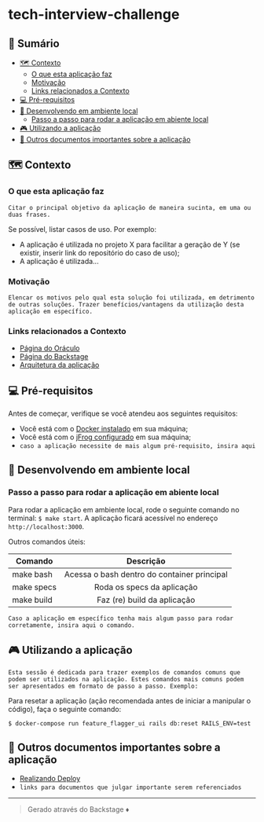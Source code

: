 # tech-interview-challenge

## 📑 Sumário
  * [🗺 Contexto](#---contexto)
    + [O que esta aplicação faz](#o-que-esta-aplica--o-faz)
    + [Motivação](#motiva--o)
    + [Links relacionados a Contexto](#links-relacionados-a-contexto)
  * [💻 Pré-requisitos](#---pr--requisitos)
  * [🚀 Desenvolvendo em ambiente local](#---desenvolvendo-em-ambiente-local)
    + [Passo a passo para rodar a aplicação em abiente local](#passo-a-passo-para-rodar-a-aplica--o-em-abiente-local)
  * [🎮 Utilizando a aplicação](#---utilizando-a-aplica--o)
  * [🧩 Outros documentos importantes sobre a aplicação](#---outros-documentos-importantes-sobre-a-aplica--o)

## 🗺 Contexto

### O que esta aplicação faz  
  
`Citar o principal objetivo da aplicação de maneira sucinta, em uma ou duas frases.`

Se possível, listar casos de uso. Por exemplo:
- A aplicação é utilizada no projeto X para facilitar a geração de Y (se existir, inserir link do repositório do caso de uso);
- A aplicação é utilizada...  

### Motivação  
  
`Elencar os motivos pelo qual esta solução foi utilizada, em detrimento de outras soluções. Trazer benefícios/vantagens da utilização desta aplicação em específico.`

### Links relacionados a Contexto
- [Página do Oráculo](https://oraculo.rdstation.com.br/)
- [Página do Backstage](https://backstage-staging.rdstation.com.br/catalog)
- [Arquitetura da aplicação](docs/architecture.md) 

## 💻 Pré-requisitos

Antes de começar, verifique se você atendeu aos seguintes requisitos:

- Você está com o [Docker instalado](https://github.com/ResultadosDigitais/rd-product-team-wiki/wiki/Como-configurar-o-ambiente-de-desenvolvimento-utilizando-Docker) em sua máquina;
- Você está com o [jFrog configurado](https://github.com/ResultadosDigitais/rd-product-team-wiki/wiki/Configura%C3%A7%C3%A3o-do-registro-da-RD-para-consumir-artefatos-privados-no-jFrog-(NPM)) em sua máquina;
- `caso a aplicação necessite de mais algum pré-requisito, insira aqui`

## 🚀 Desenvolvendo em ambiente local

### Passo a passo para rodar a aplicação em abiente local

Para rodar a aplicação em ambiente local, rode o seguinte comando no terminal:  ```$ make start```. A aplicação ficará acessível no endereço `http://localhost:3000`.

Outros comandos úteis:

| Comando    |    Descrição  |
|----------  |:-------------:|
| make bash  |  Acessa o bash dentro do container principal |
| make specs |  Roda os specs da aplicação  |
| make build | Faz (re) build da aplicação |



`Caso a aplicação em específico tenha mais algum passo para rodar corretamente, insira aqui o comando.`

## 🎮 Utilizando a aplicação

`Esta sessão é dedicada para trazer exemplos de comandos comuns que podem ser utilizados na aplicação. Estes comandos mais comuns podem ser apresentados em formato de passo a passo. Exemplo:`

Para resetar a aplicação (ação recomendada antes de iniciar a manipular o código), faça o seguinte comando:

```$ docker-compose run feature_flagger_ui rails db:reset RAILS_ENV=development
$ docker-compose run feature_flagger_ui rails db:reset RAILS_ENV=test
```
## 🧩 Outros documentos importantes sobre a aplicação

- [Realizando Deploy](docs/deploy.md)
- `links para documentos que julgar importante serem referenciados`

---
> Gerado através do Backstage ♦️

